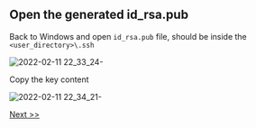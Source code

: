 ## Open the generated id_rsa.pub

Back to Windows and open `id_rsa.pub` file, should be inside the `<user_directory>\.ssh`

![2022-02-11 22_33_24-](https://user-images.githubusercontent.com/55657279/153697527-feeb44fa-ece1-441a-89cf-46802272e30f.png)

Copy the key content

![2022-02-11 22_34_21-](https://user-images.githubusercontent.com/55657279/153705598-ded7454b-4807-4760-a7dc-579fea4a5dcf.png)

[Next >>](6.md)
